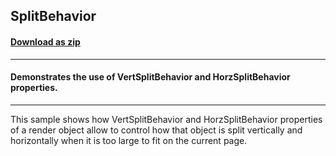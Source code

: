 ## SplitBehavior
#### [Download as zip](https://grapecity.github.io/DownGit/#/home?url=https://github.com/GrapeCity/ComponentOne-WinForms-Samples/tree/master/NetFramework\PrintDocument\CS\SplitBehavior)
____
#### Demonstrates the use of VertSplitBehavior and HorzSplitBehavior properties.
____
This sample shows how VertSplitBehavior and HorzSplitBehavior properties of a render object allow to control how that object is split vertically and horizontally when it is too large to fit on the current page.
